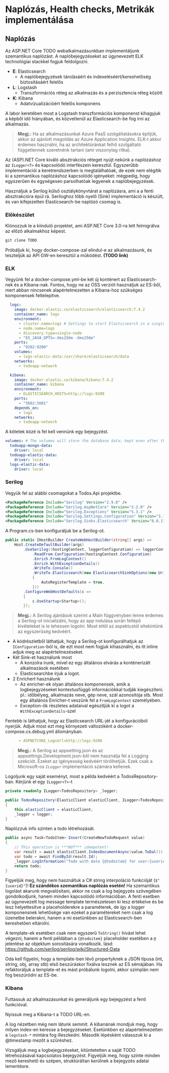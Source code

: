 # Naplózás, Health checks, Metrikák implementálása

## Naplózás

Az ASP.NET Core TODO webalkalmazásunkban implementáljunk szemantikus naplózást. A naplóbejegyzéseket az úgynevezett ELK technológiai stackkel fogjuk feldolgozni. 
* **E**: Elasticsearch
  * A naplóbejegyzések tárolásáért és indexeléséért/kereshetőség biztosításáért felelős
* **L**: Logstash
  * Transzformációs réteg az alkalmazás és a perzisztencia réteg között
* **K**: Kibana
  * Adatvizualizációért felelős komponens

A labor keretében most a Logstash transzformációs komponenst kihagyjuk a képből idő hiányában, és közvetlenül az Elasticsearch-be fog írni az alkalmazás.

> **Megj.:** Ha az alkalmazásunkat Azure PaaS szolgáltatásokra építjük, akkor az ajánlott megoldás az Azure Application Insights. ELK-t akkor érdemes használni, ha az architektúránkat felhő szolgáltató függetlennek szeretnénk tartani (ami viszonylag ritka).

Az (ASP).NET Core kiváló absztrakciós réteget nyújt nekünk a naplózáshoz az `ILogger<T>` és kapcsolódó interfészein keresztül. Egyszerűbb implementációi a keretrendszerben is megtalálhatóak, de ezek nem elégítik ki a szemantikus naplózáshoz kapcsolódó igényeket: mégpedig, hogy egyszerűen és egységesen parsolhatóak legyenek a naplóbejegyzések.

Használjuk a Serilog külső osztálykönyvtárat a naplózásra, ami a a fenti absztrakcióra épül rá. Seriloghoz több nyelő (Sink) implementáció is készült, és van kifejezetten Elasticsearch-be naplózó csomag is.

### Előkészület

Klónozzuk le a kiinduló projektet, ami ASP.NET Core 3.0-ra lett felmigrálva az előző alkalmakhoz képest.

```cmd
git clone TODO
```

Próbáljuk ki, hogy docker-compose-zal elindul-e az alkalmazásunk, és teszteljük az API GW-en keresztül a működést. **(TODO link)**

### ELK

Vegyünk fel a docker-compose.yml-be két új konténert az Elasticsearch-nek és a Kibana-nak. Fontos, hogy ne az OSS verziót használjuk az ES-ből, mert abban nincsenek alapértelmezetten a Kibana-hoz szükséges komponensek feltelepítve.

```yml
  logs:
    image: docker.elastic.co/elasticsearch/elasticsearch:7.4.2
    container_name: logs
    environment:
      - cluster.name=logs # Settings to start Elasticsearch in a single-node development environment
      - node.name=logs
      - discovery.type=single-node
      - "ES_JAVA_OPTS=-Xms256m -Xmx256m"
    ports:
      - "9202:9200"
    volumes:
      - logs-elastic-data:/usr/share/elasticsearch/data
    networks:
      - todoapp-network

  kibana:
    image: docker.elastic.co/kibana/kibana:7.4.2
    container_name: kibana
    environment: 
      - ELASTICSEARCH_HOSTS=http://logs:9200
    ports:
      - "5602:5601"
    depends_on:
      - logs
    networks:
      - todoapp-network
```

A kötetek közé is fel kell vennünk egy bejegyzést.

```yml
volumes: # The volumes will store the database data; kept even after the containers are deleted
  todoapp-mongo-data:
    driver: local
  todoapp-elastic-data:
    driver: local
  logs-elastic-data:
    driver: local
```

### Serilog

Vegyük fel az alábbi csomagokat a Todos.Api projektbe.

```xml
<PackageReference Include="Serilog" Version="2.9.0" />
<PackageReference Include="Serilog.AspNetCore" Version="3.2.0" />
<PackageReference Include="Serilog.Exceptions" Version="5.3.1" />
<PackageReference Include="Serilog.Settings.Configuration" Version="3.1.0" />
<PackageReference Include="Serilog.Sinks.Elasticsearch" Version="8.0.1" />
```

A Program.cs-ben konfiguráljuk be a Serilog-ot.

```C#
public static IHostBuilder CreateWebHostBuilder(string[] args) =>
    Host.CreateDefaultBuilder(args)
        .UseSerilog((hostingContext, loggerConfiguration) => loggerConfiguration
            .ReadFrom.Configuration(hostingContext.Configuration)
            .Enrich.FromLogContext()
            .Enrich.WithExceptionDetails()
            .WriteTo.Console()
            .WriteTo.Elasticsearch(new ElasticsearchSinkOptions(new Uri(hostingContext.Configuration.GetValue<string>("LogsUrl")))
            {
                AutoRegisterTemplate = true,
            }))
        .ConfigureWebHostDefaults(c =>
        {
            c.UseStartup<Startup>();
        });
```

> **Megj.:** A Serilog ajánlások szerint a Main függvényben lenne érdemes a Serilog-ot inicializálni, hogy az app indulása során fellépő kivételeket is le lehessen logolni. Most ettől az aspektustól eltekintünk az egyszerűség kedvéért.

* A kódrészletből láthatjuk, hogy a Serilog-ot konfigurálhatjuk az `IConfiguration`-ból is, de ezt most nem fogjuk kihasználni, és itt inline adjuk meg az alapértelmezéseket.
* Két Sink-et használunk most
    * A konzolra írunk, mivel ez egy általános elvárás a konténerizált alkalmazások esetében
    * Elasticsearchbe írjuk a logot.
* 2 Enrichert használunk
    * Az enricher-ek olyan általános komponensek, amik a logbejegyzéseket kontextusfüggő információkkal tudják kiegészíteni. pl.: időbélyeg, alkalmazás neve, gép neve, szál azonosítója stb. Most egy általános Enricher-t veszünk fel a `FromLogContext` személyében.
    * Exception-ök részletes adataival egészítjük ki a logot a `WithExceptionDetails`-szel

Fentebb is láthatjuk, hogy az Elasticsearch URL-jét  a konfigurációból nyerjük. Adjuk most ezt meg környezeti változóként a docker-compose.cs.debug.yml állományban.

```yml
      - ASPNETCORE_LogsUrl=http://logs:9200
```

> **Megj.:** A Serilog az appsetting.json és az appsettings.Development.json-ből nem használja fel a Logging szekciót. Ezeket az igényesség kedvéért törölhetjük. Ezek csak a Microsoft-os `ILogger` implementáció számára kellenek.

Logoljunk egy saját eseményt, most a példa kedvéért a TodosRepository-ban. Kérjünk el egy `ILogger<T>`-t

```C#
private readonly ILogger<TodosRepository> _logger;

public TodosRepository(ElasticClient elasticClient, ILogger<TodosRepository> logger)
{
    this.elasticClient = elasticClient;
    _logger = logger;
}
```

Naplózzuk info szinten a todo létrehozását.

```C#
public async Task<TodoItem> Insert(CreateNewTodoRequest value)
{
    // This operation is ***NOT*** idempotent!
    var result = await elasticClient.IndexDocumentAsync(value.ToDal());
    var todo = await FindById(result.Id);
    _logger.LogInformation("Todo with data {@todoitem} for user:{userid} has been created", todo, todo.UserId);
    return todo;
}
```

Figyeljük meg, hogy nem használtuk a C# string interpoláció funkcióját (`$"{userid}"`)! **Ez szándékos szemantikus naplózás esetén!** Ha szemantikus logolást akarunk megvalósítani, akkor ne csak a log bejegyzés szövegében gondolkodjunk, hanem minden kapcsolódó információban. A fenti esetben az úgynevezett log message template természetesen ki lesz értékelve és be lesz helyettesítve a placeholderekre a paraméterek, de így a logger komponensnek lehetősége van ezeket a paramétereket nem csak a log üzenetbe belerakni, hanem a mi esetünkben az Elasticsearch-ben kereshetően eltárolni.

A template-ek esetében csak nem egyszerű `ToString()` hívást lehet végezni, hanem a fenti példában a `{@todoitem}` placeholder esetében a `@` jelentése az objektum sorosítására vonatkozik. lásd: https://github.com/serilog/serilog/wiki/Structured-Data

Oda kell figyelni, hogy a template-ben lévő propertyknek a JSON típusa (int, string, obj, array stb) első beszúráskor fixálva lesznek az ES sémájában. Ha refaktoráljuk a template-et és mást próbálunk logolni, akkor szimplán nem fog beszúródni az ES-be.

### Kibana

Futtassuk az alkalmazásunkat és generáljunk egy bejegyzést a fenti funkcióval.

Nyissuk meg a Kibana-t a TODO URL-en.

A log nézetben még nem látunk semmit. A kibanának mondjuk meg, hogy milyen index-en keresse a bejegyzéseket. Esetünkben ez alapértelmezetten a `logstash-*` mintára fog illeszkedni. Második lépésként válasszuk ki a @timestamp mezőt a szűréshez.

Vizsgáljuk meg a logbejegyzéseket, kitüntetetten a saját TODO létrehozásával kapcsolatos bejegyzést. Figyeljük meg, hogy szinte minden mező kereshető és szépen, struktúráltan kerülnek a bejegyzés adatai lementésre.

